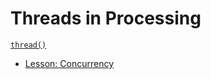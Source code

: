 # Threads in Processing

[`thread()`](https://processing.org/reference/thread_.html)

* [Lesson: Concurrency](https://docs.oracle.com/javase/tutorial/essential/concurrency/)
